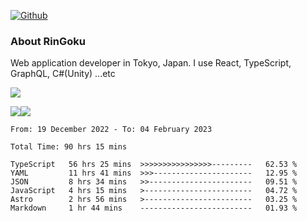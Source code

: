 [![Github](https://img.shields.io/github/followers/RinGoku?label=Follow&style=social)](https://github.com/RinGoku)

### About RinGoku
Web application developer in Tokyo, Japan.
I use React, TypeScript, GraphQL, C#(Unity) ...etc

![](https://github-profile-summary-cards.vercel.app/api/cards/profile-details?username=RinGoku&theme=default)

![](https://github-profile-summary-cards.vercel.app/api/cards/repos-per-language?username=RinGoku&theme=default)![](https://github-profile-summary-cards.vercel.app/api/cards/stats?username=RinGoku&theme=default)

<!--START_SECTION:waka-->

```text
From: 19 December 2022 - To: 04 February 2023

Total Time: 90 hrs 15 mins

TypeScript   56 hrs 25 mins  >>>>>>>>>>>>>>>>---------   62.53 %
YAML         11 hrs 41 mins  >>>----------------------   12.95 %
JSON         8 hrs 34 mins   >>-----------------------   09.51 %
JavaScript   4 hrs 15 mins   >------------------------   04.72 %
Astro        2 hrs 56 mins   >------------------------   03.25 %
Markdown     1 hr 44 mins    -------------------------   01.93 %
```

<!--END_SECTION:waka-->
